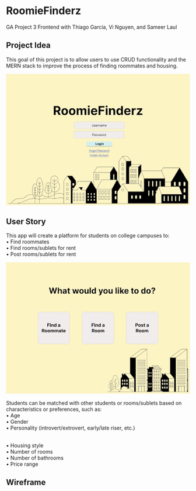# RoomieFinderz
GA Project 3 Frontend with Thiago Garcia, Vi Nguyen, and Sameer Laul

<h2> Project Idea </h2>

This goal of this project is to allow users to use CRUD functionality and the MERN stack to improve the process of finding roommates and housing.

<img src='./frontend/images/Concept1.jpg'>

<h2>User Story</h2>

This app will create a platform for students on college campuses to: <br/>
   • Find roommates <br/>
   • Find rooms/sublets for rent<br/>
   • Post rooms/sublets for rent<br/>

<img src='./frontend/images/Concept2.jpg'>

Students can be matched with other students or rooms/sublets based on characteristics or preferences, such as:<br/>
   • Age<br/>
   • Gender<br/>
   • Personality (introvert/extrovert, early/late riser, etc.)<br/><br/>

   • Housing style<br/>
   • Number of rooms<br/>
   • Number of bathrooms<br/>
   • Price range<br/>

<h2>Wireframe</h2>

